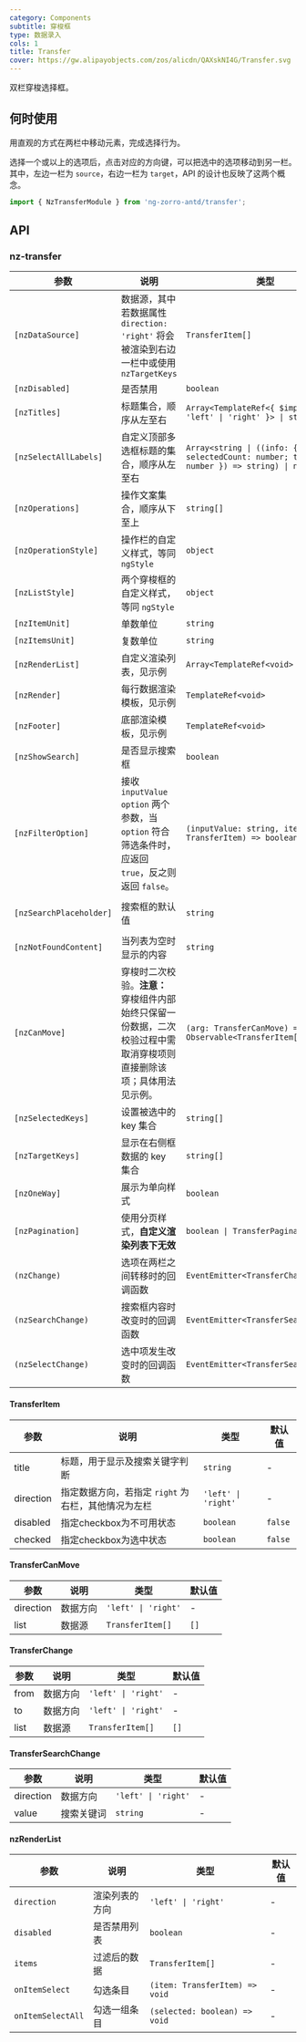 ```yaml
---
category: Components
subtitle: 穿梭框
type: 数据录入
cols: 1
title: Transfer
cover: https://gw.alipayobjects.com/zos/alicdn/QAXskNI4G/Transfer.svg
---
```


双栏穿梭选择框。

## 何时使用

用直观的方式在两栏中移动元素，完成选择行为。

选择一个或以上的选项后，点击对应的方向键，可以把选中的选项移动到另一栏。
其中，左边一栏为 `source`，右边一栏为 `target`，API 的设计也反映了这两个概念。

```ts
import { NzTransferModule } from 'ng-zorro-antd/transfer';
```

## API

### nz-transfer

| 参数 | 说明 | 类型 | 默认值 |
| --- | --- | --- | --- |
| `[nzDataSource]` | 数据源，其中若数据属性 `direction: 'right'` 将会被渲染到右边一栏中或使用 `nzTargetKeys` | `TransferItem[]` | `[]` |
| `[nzDisabled]` | 是否禁用 | `boolean` | `false` |
| `[nzTitles]` | 标题集合，顺序从左至右 | `Array<TemplateRef<{ $implicit: 'left' \| 'right' }> \| string>` | `['', '']` |
| `[nzSelectAllLabels]` | 自定义顶部多选框标题的集合，顺序从左至右 | `Array<string \| ((info: { selectedCount: number; totalCount: number }) => string) \| null>` | - |
| `[nzOperations]` | 操作文案集合，顺序从下至上 | `string[]` | `['', '']` |
| `[nzOperationStyle]` | 操作栏的自定义样式，等同 `ngStyle` | `object` | - |
| `[nzListStyle]` | 两个穿梭框的自定义样式，等同 `ngStyle` | `object` | - |
| `[nzItemUnit]` | 单数单位 | `string` | `'项目'` |
| `[nzItemsUnit]` | 复数单位 | `string` | `'项目'` |
| `[nzRenderList]` | 自定义渲染列表，见示例 | `Array<TemplateRef<void> \| null>` | `[null, null]` |
| `[nzRender]` | 每行数据渲染模板，见示例 | `TemplateRef<void>` | - |
| `[nzFooter]` | 底部渲染模板，见示例 | `TemplateRef<void>` | - |
| `[nzShowSearch]` | 是否显示搜索框 | `boolean` | `false` |
| `[nzFilterOption]` | 接收 `inputValue` `option` 两个参数，当 `option` 符合筛选条件时，应返回 `true`，反之则返回 `false`。 | `(inputValue: string, item: TransferItem) => boolean` | - |
| `[nzSearchPlaceholder]` | 搜索框的默认值 | `string` | `'请输入搜索内容'` |
| `[nzNotFoundContent]` | 当列表为空时显示的内容 | `string` | `'列表为空'` |
| `[nzCanMove]` | 穿梭时二次校验。**注意：** 穿梭组件内部始终只保留一份数据，二次校验过程中需取消穿梭项则直接删除该项；具体用法见示例。 | `(arg: TransferCanMove) => Observable<TransferItem[]>` | - |
| `[nzSelectedKeys]` | 设置被选中的 key 集合 | `string[]` | - |
| `[nzTargetKeys]` | 显示在右侧框数据的 key 集合 | `string[]` | - |
| `[nzOneWay]` | 展示为单向样式 | `boolean` | `false` |
| `[nzPagination]` | 使用分页样式，**自定义渲染列表下无效** | `boolean \| TransferPaginationType` | `false` |
| `(nzChange)` | 选项在两栏之间转移时的回调函数 | `EventEmitter<TransferChange>` | - |
| `(nzSearchChange)` | 搜索框内容时改变时的回调函数 | `EventEmitter<TransferSearchChange>` | - |
| `(nzSelectChange)` | 选中项发生改变时的回调函数 | `EventEmitter<TransferSearchChange>` | - |

#### TransferItem

| 参数 | 说明 | 类型 | 默认值 |
| --- | --- | --- | --- |
| title | 标题，用于显示及搜索关键字判断 | `string` | - |
| direction | 指定数据方向，若指定 `right` 为右栏，其他情况为左栏 | `'left' \| 'right'` | - |
| disabled | 指定checkbox为不可用状态 | `boolean` | `false` |
| checked | 指定checkbox为选中状态 | `boolean` | `false` |

#### TransferCanMove

| 参数 | 说明 | 类型 | 默认值 |
| --- | --- | --- | --- |
| direction | 数据方向 | `'left' \| 'right'` | - |
| list | 数据源 | `TransferItem[]` | `[]` |

#### TransferChange

| 参数 | 说明 | 类型 | 默认值 |
| --- | --- | --- | --- |
| from | 数据方向 | `'left' \| 'right'` | - |
| to | 数据方向 | `'left' \| 'right'` | - |
| list | 数据源 | `TransferItem[]` | `[]` |

#### TransferSearchChange

| 参数 | 说明 | 类型 | 默认值 |
| --- | --- | --- | --- |
| direction | 数据方向 | `'left' \| 'right'` | - |
| value | 搜索关键词 | `string` | - |

#### nzRenderList

| 参数 | 说明 | 类型 | 默认值 |
| --- | --- | --- | --- |
| `direction`       | 渲染列表的方向   | `'left' \| 'right'` | - |
| `disabled`        |  是否禁用列表  | `boolean` | - |
| `items`   | 过滤后的数据  | `TransferItem[]`   | - |
| `onItemSelect`    | 勾选条目  | `(item: TransferItem) => void` | - |
| `onItemSelectAll` | 勾选一组条目 | `(selected: boolean) => void` | - |
